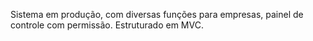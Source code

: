 Sistema em produção, com diversas funções para empresas, painel de controle com permissão.
Estruturado em MVC.